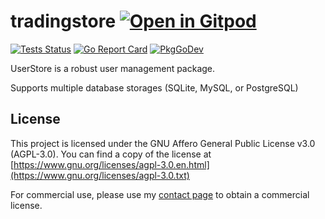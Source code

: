 # tradingstore <a href="https://gitpod.io/#https://github.com/gouniverse/tradingstore" style="float:right:"><img src="https://gitpod.io/button/open-in-gitpod.svg" alt="Open in Gitpod" loading="lazy"></a>


[![Tests Status](https://github.com/gouniverse/tradingstore/actions/workflows/tests.yml/badge.svg?branch=main)](https://github.com/gouniverse/tradingstore/actions/workflows/tests.yml)
[![Go Report Card](https://goreportcard.com/badge/github.com/gouniverse/tradingstore)](https://goreportcard.com/report/github.com/gouniverse/tradingstore)
[![PkgGoDev](https://pkg.go.dev/badge/github.com/gouniverse/tradingstore)](https://pkg.go.dev/github.com/gouniverse/tradingstore)

UserStore is a robust user management package.

Supports multiple database storages (SQLite, MySQL, or PostgreSQL)

## License

This project is licensed under the GNU Affero General Public License v3.0 (AGPL-3.0). You can find a copy of the license at [https://www.gnu.org/licenses/agpl-3.0.en.html](https://www.gnu.org/licenses/agpl-3.0.txt)

For commercial use, please use my [contact page](https://lesichkov.co.uk/contact) to obtain a commercial license.